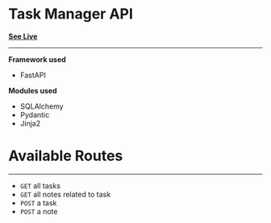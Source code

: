 # Task Manager API

[**See Live**](https://task-manager-backend-fastapi.onrender.com/)

<hr />

**Framework used**

* FastAPI

**Modules used**

* SQLAlchemy
* Pydantic
* Jinja2

# Available Routes

<hr />

* `GET` all tasks
* `GET` all notes related to task
* `POST` a task
* `POST` a note
